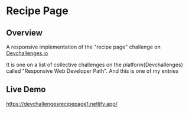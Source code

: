 
# Recipe Page

## Overview
A responsive implementation of the "recipe page" challenge on [Devchallenges.io](https://devchallenges.io/challenges/OEKdUZ6xs0h99C38XVht)

It is one on a list of collective challenges on the platform(Devchallenges) called "Responsive Web Developer Path".
And this is one of my entries

## Live Demo

https://devchallengesrecipepage1.netlify.app/
